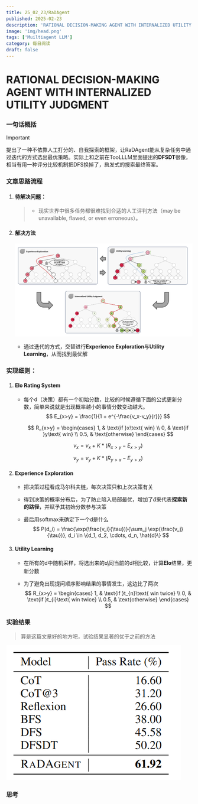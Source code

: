 ```yaml
---
title: 25_02_23/RaDAgent
published: 2025-02-23
description: 'RATIONAL DECISION-MAKING AGENT WITH INTERNALIZED UTILITY JUDGMENT'
image: 'img/head.png'
tags: ['Muiltiagent LLM']
category: 每日阅读
draft: false 
---
```


# RATIONAL DECISION-MAKING AGENT WITH INTERNALIZED UTILITY JUDGMENT



### 一句话概括

> [!IMPORTANT]
>
> 提出了一种不依靠人工打分的、自我探索的框架，让RaDAgent能从复杂任务中通过迭代的方式选出最优策略。实际上和之前在TooLLLM里面提出的**DFSDT**很像，相当有用一种评分比较机制把DFS换掉了，启发式的搜索最终答案。



### 文章思路流程

1. #### 待解决问题：

   > - 现实世界中很多任务都很难找到合适的人工评判方法（may be unavailable, flawed, or even erroneous）。
   
2. #### 解决方法

   ![head](./img/head.png)

   - 通过迭代的方式，交替进行**Experience Exploration**与**Utility Learning**，从而找到最优解



### 实现细则：

1. #### Elo Rating System

   - 每个d（决策）都有一个初始分数，比较的时候遵循下面的公式更新分数，简单来说就是出现概率越小的事情分数变动越大。
     $$
     E_{x>y} = \frac{1}{1 + e^{-\frac{v_x-v_y}{r}}}
     $$

     $$
     R_{x>y} = \begin{cases} 
     1, & \text{if }x\text{ win} \\
     0, & \text{if }y\text{ win} \\
     0.5, & \text{otherwise}
     \end{cases}
     $$

     $$
     v_x = v_x + K * (R_{x>y} - E_{x>y})
     $$

     $$
     v_y = v_y + K * (R_{y>x} - E_{y>x})
     $$

     

2. #### Experience Exploration

   - 把决策过程看成马尔科夫链，每次决策只和上次决策有关

   - 得到决策的概率分布后，为了防止陷入局部最优，增加了${\hat{d}}$来代表**探索新的路径**，并赋予其初始分数参与决策

   - 最后用softmax来确定下一个d是什么
     $$
     P(d_i) = \frac{\exp(\frac{v_i}{\tau})}{\sum_j \exp(\frac{v_j}{\tau})}, d_i \in \{d_1, d_2, \cdots, d_n, \hat{d}\}
     $$
     

3. #### Utility Learning

   - 在所有的d中随机采样，将选出来的${d_{i}}$同当前的d相比较，计算**Elo**结果，更新分数

   - 为了避免出现提问顺序影响结果的事情发生，这边比了两次
     $$
     R_{x>y} = \begin{cases} 
     1, & \text{if }t_{n}\text{ win twice} \\
     0, & \text{if }t_{i}\text{ win twice} \\
     0.5, & \text{otherwise}
     \end{cases}
     $$
     

### 实验结果

> 算是这篇文章好的地方吧，试验结果显著的优于之前的方法

![exp](./img/exp.png)



### 思考



